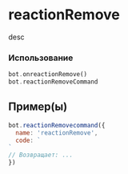 # reactionRemove
desc
### Использование
```php
bot.onreactionRemove()
bot.reactionRemoveCommand
```
## Пример(ы)

```javascript
bot.reactionRemovecommand({
  name: 'reactionRemove',
  code: `
`
// Возвращает: ...
})
```